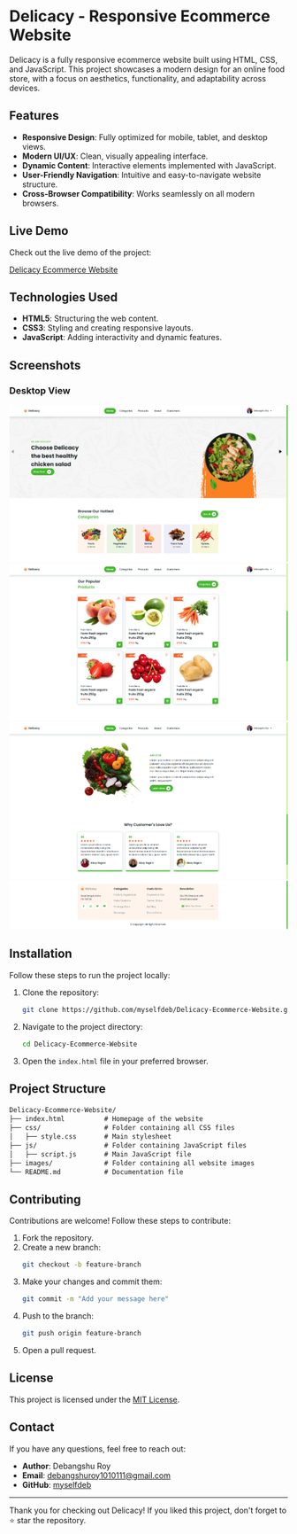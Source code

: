 # Delicacy - Responsive Ecommerce Website

Delicacy is a fully responsive ecommerce website built using HTML, CSS, and JavaScript. This project showcases a modern design for an online food store, with a focus on aesthetics, functionality, and adaptability across devices.

## Features

- **Responsive Design**: Fully optimized for mobile, tablet, and desktop views.
- **Modern UI/UX**: Clean, visually appealing interface.
- **Dynamic Content**: Interactive elements implemented with JavaScript.
- **User-Friendly Navigation**: Intuitive and easy-to-navigate website structure.
- **Cross-Browser Compatibility**: Works seamlessly on all modern browsers.

## Live Demo

Check out the live demo of the project:

[Delicacy Ecommerce Website](https://github.com/myselfdeb/Delicacy-Ecommerce-Website)

## Technologies Used

- **HTML5**: Structuring the web content.
- **CSS3**: Styling and creating responsive layouts.
- **JavaScript**: Adding interactivity and dynamic features.

## Screenshots

### Desktop View
![Homepage](Responsive-Fruits-And-Vegetables-Website-Design/Screenshots/Screenshot1.png)
![Homepage](Responsive-Fruits-And-Vegetables-Website-Design/Screenshots/Screenshot2.png)
![Homepage](Responsive-Fruits-And-Vegetables-Website-Design/Screenshots/Screenshot3.png)
![Homepage](Responsive-Fruits-And-Vegetables-Website-Design/Screenshots/Screenshot4.png)



## Installation

Follow these steps to run the project locally:

1. Clone the repository:
   ```bash
   git clone https://github.com/myselfdeb/Delicacy-Ecommerce-Website.git
   ```

2. Navigate to the project directory:
   ```bash
   cd Delicacy-Ecommerce-Website
   ```

3. Open the `index.html` file in your preferred browser.

## Project Structure

```
Delicacy-Ecommerce-Website/
├── index.html          # Homepage of the website
├── css/                # Folder containing all CSS files
│   ├── style.css       # Main stylesheet
├── js/                 # Folder containing JavaScript files
│   ├── script.js       # Main JavaScript file
├── images/             # Folder containing all website images
└── README.md           # Documentation file
```

## Contributing

Contributions are welcome! Follow these steps to contribute:

1. Fork the repository.
2. Create a new branch:
   ```bash
   git checkout -b feature-branch
   ```
3. Make your changes and commit them:
   ```bash
   git commit -m "Add your message here"
   ```
4. Push to the branch:
   ```bash
   git push origin feature-branch
   ```
5. Open a pull request.

## License

This project is licensed under the [MIT License](LICENSE).

## Contact

If you have any questions, feel free to reach out:

- **Author**: Debangshu Roy  
- **Email**: [debangshuroy1010111@gmail.com](mailto:debangshuroy1010111@gmail.com)  
- **GitHub**: [myselfdeb](https://github.com/myselfdeb)

---

Thank you for checking out Delicacy! If you liked this project, don't forget to ⭐ star the repository.
